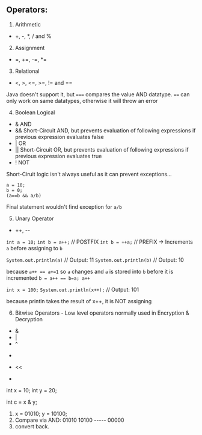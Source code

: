 ## Operators:

1. Arithmetic
  - +, -, *, / and %

2. Assignment
  - =, +=, -=, *=

3. Relational
  - <, >, <=, >=, != and ==

  Java doesn't support it, but `===` compares the value AND datatype.
  `==` can only work on same datatypes, otherwise it will throw an error

4. Boolean Logical
- & AND
- && Short-Circuit AND, but prevents evaluation of following expressions if previous expression evaluates false
- | OR
- || Short-Circuit OR, but prevents evaluation of following expressions if previous expression evaluates true
- ! NOT

Short-Ciruit logic isn't always useful as it can prevent exceptions...
```
a = 10;
b = 0;
(a==b && a/b)
```
Final statement wouldn't find exception for `a/b`

5. Unary Operator
  - ++, --

  `int a = 10;`
  `int b = a++;` // POSTFIX
  `int b = ++a;` // PREFIX -> Increments `a` before assigning to `b`

  `System.out.println(a)` // Output: 11
  `System.out.println(b)` // Output: 10

  because `a++ == a+=1` so `a` changes and `a` is stored into `b` before it is incremented
  `b = a++ == b=a; a++`

  `int x = 100;`
  `System.out.println(x++);` // Output: 101

  because println takes the result of x++, it is NOT assigning




6. Bitwise Operators - Low level operators normally used in Encryption & Decryption

- &
- |
- ^
- >>
- <<
- >>>

int x = 10;
int y = 20;

int c = x & y;
1. x = 01010; y = 10100;
2. Compare via AND: 01010
                    10100
                    -----
                    00000
3. convert back.
